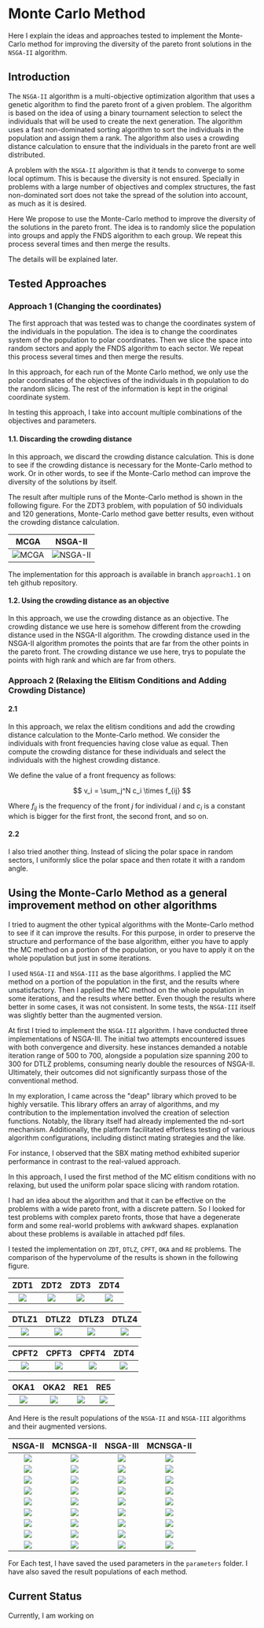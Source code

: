 # Monte Carlo Method

Here I explain the ideas and approaches tested to implement the Monte-Carlo method for improving the diversity of the
pareto front solutions in the `NSGA-II` algorithm.

## Introduction

The `NSGA-II` algorithm is a multi-objective optimization algorithm that uses a genetic algorithm to find the pareto
front of a given problem. The algorithm is based on the idea of using a binary tournament selection to select the
individuals that will be used to create the next generation. The algorithm uses a fast non-dominated sorting algorithm
to sort the individuals in the population and assign them a rank. The algorithm also uses a crowding distance
calculation to ensure that the individuals in the pareto front are well distributed.

A problem with the `NSGA-II` algorithm is that it tends to converge to some local optimum. This is because the diversity
is not ensured. Specially in problems with a large number of objectives and complex structures, the fast non-dominated
sort
does not take the spread of the solution into account, as much as it is desired.

Here We propose to use the Monte-Carlo method to improve the diversity of the solutions in the pareto front. The idea
is to randomly slice the population into groups and apply the FNDS algorithm to each group. We repeat this process
several times and then merge the results.

The details will be explained later.

## Tested Approaches

### Approach 1 (Changing the coordinates)

The first approach that was tested was to change the coordinates system of the individuals in the population. The idea
is to
change the coordinates system of the population to polar coordinates. Then we slice the space into random sectors and
apply
the FNDS algorithm to each sector. We repeat this process several times and then merge the results.

In this approach, for each run of the Monte Carlo method, we only use the polar coordinates of the objectives of the
individuals
in th population to do the random slicing. The rest of the information is kept in the original coordinate system.

In testing this approach, I take into account multiple combinations of the objectives and parameters.

#### 1.1. Discarding the crowding distance

In this approach, we discard the crowding distance calculation. This is done to see if the crowding distance is
necessary for the Monte-Carlo method to work. Or in other words, to see if the Monte-Carlo method can improve the
diversity of the solutions by itself.

The result after multiple runs of the Monte-Carlo method is shown in the following figure. For the ZDT3 problem, with
population of 50 individuals and 120 generations, Monte-Carlo method gave better results, even without the crowding
distance calculation.

|               MCGA               |               NSGA-II               |
|:--------------------------------:|:-----------------------------------:|
| ![MCGA](../images/all_tests/zdt3_mcga.png) | ![NSGA-II](../images/all_tests/zdt3_nsga.png) |

The implementation for this approach is available in branch `approach1.1` on teh github repository.

#### 1.2. Using the crowding distance as an objective

In this approach, we use the crowding distance as an objective. The crowding distance we use here is somehow different
from the crowding distance used in the NSGA-II algorithm. The crowding distance used in the NSGA-II algorithm promotes
the points that are far from the other points in the pareto front. The crowding distance we use here, trys to populate
the points with high rank and which are far from others.

### Approach 2 (Relaxing the Elitism Conditions and Adding Crowding Distance)

#### 2.1

In this approach, we relax the elitism conditions and add the crowding distance calculation to the Monte-Carlo method.
We consider the individuals with front frequencies having close value as equal. Then compute the crowding distance for
these individuals and select the individuals with the highest crowding distance.

We define the value of a front frequency as follows:

$$
v_i = \sum_j^N c_i \times f_{ij}
$$

Where $f_{ij}$ is the frequency of the front $j$ for individual $i$ and $c_i$ is a constant which is bigger for the
first front, the second front, and so on.

#### 2.2

I also tried another thing. Instead of slicing the polar space in random sectors, I uniformly slice the polar space and
then rotate it with a random angle.

## Using the Monte-Carlo Method as a general improvement method on other algorithms

I tried to augment the other typical algorithms with the Monte-Carlo method to see if it can improve the results. For
this purpose, in order to preserve the structure and performance of the base algorithm, either you have to apply the MC
method on a portion of the population, or you have to apply it on the whole population but just in some iterations.

I used `NSGA-II` and `NSGA-III` as the base algorithms. I applied the MC method on a portion of the population in the
first, and the results where unsatisfactory. Then I applied the MC method on the whole population in some iterations,
and the results where better. Even though the results where better in some cases, it was not consistent. In some tests,
the `NSGA-III` itself was slightly better than the augmented version.

At first I tried to implement the `NSGA-III` algorithm. I have conducted three implementations of NSGA-III. The initial
two attempts encountered issues with both convergence and diversity. hese instances demanded a notable iteration range
of 500 to 700, alongside a population size spanning 200 to 300 for DTLZ problems, consuming nearly double the resources
of NSGA-II. Ultimately, their outcomes did not significantly surpass those of the conventional method.

In my exploration, I came across the "deap" library which proved to be highly versatile. This library offers an array of
algorithms, and my contribution to the implementation involved the creation of selection functions. Notably, the library
itself had already implemented the nd-sort mechanism. Additionally, the platform facilitated effortless testing of
various algorithm configurations, including distinct mating strategies and the like.

For instance, I observed that the SBX mating method exhibited superior performance in contrast to the real-valued
approach.

In this approach, I used the first method of the MC elitism conditions with no relaxing, but used the uniform polar
space slicing with random rotation.

I had an idea about the algorithm and that it can be effective on the problems with a wide pareto front, with a discrete
pattern. So I looked for test problems with complex pareto fronts, those that have a degenerate form and some real-world
problems with awkward shapes. explanation about these problems is available in attached pdf files.

I tested the implementation on `ZDT`, `DTLZ`, `CPFT`, `OKA` and `RE` problems. The comparison of the hypervolume of the
results is shown in the following figure.

|                     ZDT1                     |                      ZDT2                       |                     ZDT3                     |                      ZDT4                       |
|:--------------------------------------------:|:-----------------------------------------------:|:--------------------------------------------:|:-----------------------------------------------:|
|     ![](../images/hypervolumes/zdt1.png)     |      ![](../images/hypervolumes/zdt2.png)       |     ![](../images/hypervolumes/zdt3.png)     |      ![](../images/hypervolumes/zdt4.png)       |

|                 DTLZ1                 |                      DTLZ2                      |                    DTLZ3                     |                 DTLZ4                 |
|:-------------------------------------:| :---------------------------------------------: | :------------------------------------------: |:-------------------------------------:|
| ![](../images/hypervolumes/dtlz1.png) |      ![](../images/hypervolumes/dtlz2.png)      |    ![](../images/hypervolumes/dtlz3.png)     | ![](../images/hypervolumes/dtlz4.png) |

|                    CPFT2                     |                      CPFT3                      |                    CPFT4                     |                      ZDT4                       |
| :------------------------------------------: | :---------------------------------------------: | :------------------------------------------: | :---------------------------------------------: |
|    ![](../images/hypervolumes/cpft2.png)     |      ![](../images/hypervolumes/cpft3.png)      |    ![](../images/hypervolumes/cpft4.png)     |      ![](../images/hypervolumes/zdt4.png)       |

|                 OKA1                 |                 OKA2                 |                 RE1                 |                 RE5                 |
|:------------------------------------:|:------------------------------------:|:-----------------------------------:|:-----------------------------------:|
| ![](../images/hypervolumes/oka1.png) | ![](../images/hypervolumes/oka2.png) | ![](../images/hypervolumes/re1.png) | ![](../images/hypervolumes/re5.png) |

And Here is the result populations of the `NSGA-II` and `NSGA-III` algorithms and their augmented versions.

|                  NSGA-II                   |                   MCNSGA-II                   |                  NSGA-III                  |                   MCNSGA-II                   |
|:------------------------------------------:|:---------------------------------------------:|:------------------------------------------:|:---------------------------------------------:|
| ![](../images/populations/zdt1_nsga2.png)  | ![](../images/populations/zdt1_mc_nsga2.png)  | ![](../images/populations/zdt1_nsga3.png)  | ![](../images/populations/zdt1_mc_nsga3.png)  |
| ![](../images/populations/zdt2_nsga2.png)  | ![](../images/populations/zdt2_mc_nsga2.png)  | ![](../images/populations/zdt2_nsga3.png)  | ![](../images/populations/zdt2_mc_nsga3.png)  |
| ![](../images/populations/zdt3_nsga2.png)  | ![](../images/populations/zdt3_mc_nsga2.png)  | ![](../images/populations/zdt3_nsga3.png)  | ![](../images/populations/zdt3_mc_nsga3.png)  |
| ![](../images/populations/zdt4_nsga2.png)  | ![](../images/populations/zdt4_mc_nsga2.png)  | ![](../images/populations/zdt4_nsga3.png)  | ![](../images/populations/zdt4_mc_nsga3.png)  |
| ![](../images/populations/dtlz1_nsga2.png) | ![](../images/populations/dtlz1_mc_nsga2.png) | ![](../images/populations/dtlz1_nsga3.png) | ![](../images/populations/dtlz1_mc_nsga3.png) |
| ![](../images/populations/dtlz2_nsga2.png) | ![](../images/populations/dtlz2_mc_nsga2.png) | ![](../images/populations/dtlz2_nsga3.png) | ![](../images/populations/dtlz2_mc_nsga3.png) |
| ![](../images/populations/dtlz3_nsga2.png) | ![](../images/populations/dtlz3_mc_nsga2.png) | ![](../images/populations/dtlz3_nsga3.png) | ![](../images/populations/dtlz3_mc_nsga3.png) |
| ![](../images/populations/dtlz4_nsga2.png) | ![](../images/populations/dtlz4_mc_nsga2.png) | ![](../images/populations/dtlz4_nsga3.png) | ![](../images/populations/dtlz4_mc_nsga3.png) |
| ![](../images/populations/zdt2_nsga2.png)  | ![](../images/populations/zdt2_mc_nsga2.png)  | ![](../images/populations/zdt2_nsga3.png)  | ![](../images/populations/zdt2_mc_nsga3.png)  |

For Each test, I have saved the used parameters in the `parameters` folder. I have also saved the result populations of
each method.


## Current Status
Currently, I am working on 